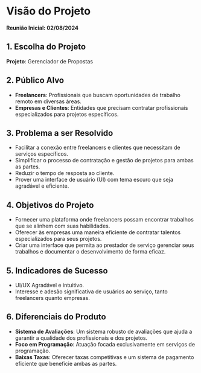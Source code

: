 # Visão do Projeto

**Reunião Inicial: 02/08/2024**

## 1. Escolha do Projeto
**Projeto**: Gerenciador de Propostas

## 2. Público Alvo
- **Freelancers**: Profissionais que buscam oportunidades de trabalho remoto em diversas áreas.
- **Empresas e Clientes**: Entidades que precisam contratar profissionais especializados para projetos específicos.

## 3. Problema a ser Resolvido
- Facilitar a conexão entre freelancers e clientes que necessitam de serviços específicos.
- Simplificar o processo de contratação e gestão de projetos para ambas as partes.
- Reduzir o tempo de resposta ao cliente.
- Prover uma interface de usuário (UI) com tema escuro que seja agradável e eficiente.

## 4. Objetivos do Projeto
- Fornecer uma plataforma onde freelancers possam encontrar trabalhos que se alinhem com suas habilidades.
- Oferecer às empresas uma maneira eficiente de contratar talentos especializados para seus projetos.
- Criar uma interface que permita ao prestador de serviço gerenciar seus trabalhos e documentar o desenvolvimento de forma eficaz.

## 5. Indicadores de Sucesso
- UI/UX Agradável e intuitivo.
- Interesse e adesão significativa de usuários ao serviço, tanto freelancers quanto empresas.

## 6. Diferenciais do Produto
- **Sistema de Avaliações**: Um sistema robusto de avaliações que ajuda a garantir a qualidade dos profissionais e dos projetos.
- **Foco em Programação**: Atuação focada exclusivamente em serviços de programação.
- **Baixas Taxas**: Oferecer taxas competitivas e um sistema de pagamento eficiente que beneficie ambas as partes.
